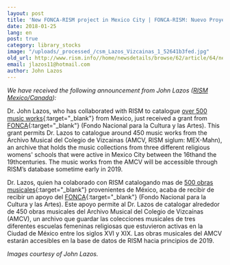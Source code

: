 ```yaml
---
layout: post
title: 'New FONCA-RISM project in Mexico City | FONCA-RISM: Nuevo Proyecto en la Ciudad de México'
date: 2018-01-25
lang: en
post: true
category: library_stocks
image: "/uploads/_processed_/csm_Lazos_Vizcainas_1_52641b3fed.jpg"
old_url: http://www.rism.info//home/newsdetails/browse/62/article/64/new-fonca-rism-project-in-mexico-city-fonca-rism-nuevo-proyecto-en-la-ciudad-de-mexico.html
email: jlazos11@hotmail.com
author: John Lazos
---
```



_We have received the following announcement from John Lazos ([RISM Mexico/Canada](/workgroups/mexico-dr-john-g-lazos/home.html)):_

Dr. John Lazos, who has collaborated with RISM to catalogue [over 500 music works](https://opac.rism.info/search?View=rism&siglum=MEX-*){:target="_blank"} from Mexico, just received a grant from [FONCA](https://foncaenlinea.cultura.gob.mx/resultados/resultados.php?directo=3401){:target="_blank"} (Fondo Nacional para la Cultura y las Artes). This grant permits Dr. Lazos to catalogue around 450 music works from the Archivo Musical del Colegio de Vizcainas (AMCV, RISM siglum: MEX-Mahn), an archive that holds the music collections from three different religious womens' schools that were active in Mexico City between the 16thand the 19thcenturies. The music works from the AMCV will be accessible through RISM’s database sometime early in 2019.

Dr. Lazos, quien ha colaborado con RISM catalogando mas de [500 obras musicales](https://opac.rism.info/search?View=rism&siglum=MEX-*){:target="_blank"} provenientes de México, acaba de recibir de recibir un apoyo del [FONCA](https://foncaenlinea.cultura.gob.mx/resultados/resultados.php?directo=3401){:target="_blank"} (Fondo Nacional para la Cultura y las Artes). Este apoyo permite al Dr. Lazos de catalogar alrededor de 450 obras musicales del Archivo Musical del Colegio de Vizcaínas (AMCV), un archivo que guardar las colecciones musicales de tres diferentes escuelas femeninas religiosas que estuvieron activas en la Ciudad de México entre los siglos XVI y XIX. Las obras musicales del AMCV estarán accesibles en la base de datos de RISM hacia principios de 2019.

_Images courtesy of John Lazos._

<script type="text/javascript">var switchTo5x=true;</script><script type="text/javascript" src="http://w.sharethis.com/button/buttons.js"></script><script type="text/javascript">stLight.options({publisher: "9b601438-1ce1-49d8-bfd7-9cff5df54c17", doNotHash: false, doNotCopy: false, hashAddressBar: false});</script>


